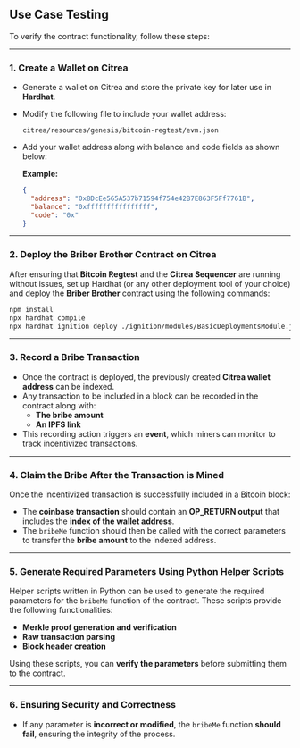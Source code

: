 ## **Use Case Testing**  

To verify the contract functionality, follow these steps:  

---

### **1. Create a Wallet on Citrea**  
- Generate a wallet on Citrea and store the private key for later use in **Hardhat**.  
- Modify the following file to include your wallet address:  
  ```plaintext
  citrea/resources/genesis/bitcoin-regtest/evm.json
  ```  
- Add your wallet address along with balance and code fields as shown below:  

  **Example:**  
  ```json
  {
    "address": "0x8DcEe565A537b71594f754e42B7E863F5Ff7761B",
    "balance": "0xffffffffffffffff",
    "code": "0x"
  }
  ```

---

### **2. Deploy the Briber Brother Contract on Citrea**  
After ensuring that **Bitcoin Regtest** and the **Citrea Sequencer** are running without issues, set up Hardhat (or any other deployment tool of your choice) and deploy the **Briber Brother** contract using the following commands:  

```bash
npm install
npx hardhat compile
npx hardhat ignition deploy ./ignition/modules/BasicDeploymentsModule.js --network citrea
```

---

### **3. Record a Bribe Transaction**  
- Once the contract is deployed, the previously created **Citrea wallet address** can be indexed.  
- Any transaction to be included in a block can be recorded in the contract along with:  
  - **The bribe amount**  
  - **An IPFS link**  
- This recording action triggers an **event**, which miners can monitor to track incentivized transactions.  

---

### **4. Claim the Bribe After the Transaction is Mined**  
Once the incentivized transaction is successfully included in a Bitcoin block:  
- The **coinbase transaction** should contain an **OP_RETURN output** that includes the **index of the wallet address**.  
- The `bribeMe` function should then be called with the correct parameters to transfer the **bribe amount** to the indexed address.  

---

### **5. Generate Required Parameters Using Python Helper Scripts**  
Helper scripts written in Python can be used to generate the required parameters for the `bribeMe` function of the contract. These scripts provide the following functionalities:  

- **Merkle proof generation and verification**  
- **Raw transaction parsing**  
- **Block header creation**  

Using these scripts, you can **verify the parameters** before submitting them to the contract.  

---

### **6. Ensuring Security and Correctness**  
- If any parameter is **incorrect or modified**, the `bribeMe` function **should fail**, ensuring the integrity of the process.  
